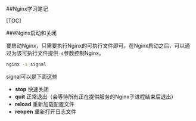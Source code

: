 ##Nginx学习笔记

[TOC]


###Nginx启动和关闭

要启动Nginx，只需要执行Nginx的可执行文件即可。在Nginx启动之后，可以通过为该可执行文件提供`-s`参数控制Nginx。

```bash
nginx -s signal
```

signal可以是下面这些

- **stop** 快速关闭
- **quit** 正常退出（会等待所有正在提供服务的Nginx子进程结束后退出）
- **reload** 重新加载配置文件
- **reopen** 重新打开日志文件